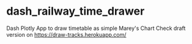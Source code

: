 # dash_railway_time_drawer
Dash Plotly App to draw timetable as simple Marey's Chart
Check draft version on https://draw-tracks.herokuapp.com/
